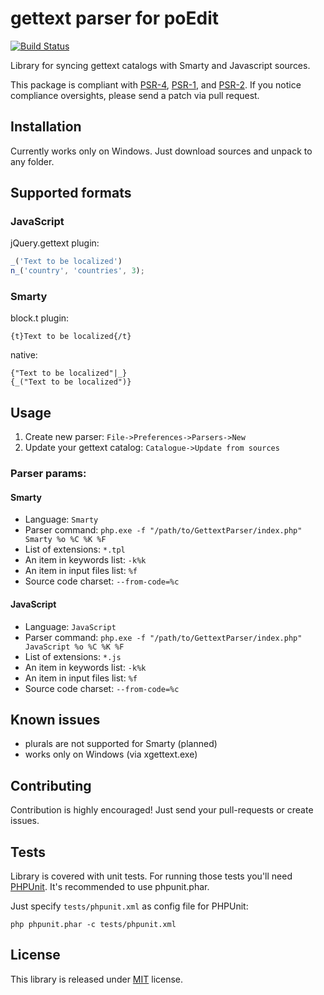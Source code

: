 # gettext parser for poEdit
[![Build Status](https://api.travis-ci.org/MAXakaWIZARD/GettextParser.png?branch=master)](https://travis-ci.org/MAXakaWIZARD/GettextParser)

Library for syncing gettext catalogs with Smarty and Javascript sources.

This package is compliant with [PSR-4](http://www.php-fig.org/psr/4/), [PSR-1](http://www.php-fig.org/psr/1/), and [PSR-2](http://www.php-fig.org/psr/2/).
If you notice compliance oversights, please send a patch via pull request.

## Installation
Currently works only on Windows.
Just download sources and unpack to any folder.

## Supported formats
### JavaScript
jQuery.gettext plugin:
```javascript
_('Text to be localized')
n_('country', 'countries', 3);
```

### Smarty
block.t plugin:
```
{t}Text to be localized{/t}
```
native:
```
{"Text to be localized"|_}
{_("Text to be localized")}
```

## Usage
1. Create new parser: `File->Preferences->Parsers->New`
2. Update your gettext catalog: `Catalogue->Update from sources`

### Parser params:

#### Smarty
* Language: `Smarty`
* Parser command: `php.exe -f "/path/to/GettextParser/index.php" Smarty %o %C %K %F`
* List of extensions: `*.tpl`
* An item in keywords list: `-k%k`
* An item in input files list: `%f`
* Source code charset: `--from-code=%c`

#### JavaScript
* Language: `JavaScript`
* Parser command: `php.exe -f "/path/to/GettextParser/index.php" JavaScript %o %C %K %F`
* List of extensions: `*.js`
* An item in keywords list: `-k%k`
* An item in input files list: `%f`
* Source code charset: `--from-code=%c`

## Known issues
* plurals are not supported for Smarty (planned)
* works only on Windows (via xgettext.exe)

## Contributing
Contribution is highly encouraged! Just send your pull-requests or create issues.

## Tests
Library is covered with unit tests.
For running those tests you'll need [PHPUnit](https://github.com/sebastianbergmann/phpunit/).
It's recommended to use phpunit.phar.

Just specify `tests/phpunit.xml` as config file for PHPUnit:
```
php phpunit.phar -c tests/phpunit.xml
```

## License
This library is released under [MIT](http://www.tldrlegal.com/license/mit-license) license.